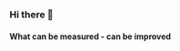 ### Hi there 👋

#### What can be measured - can be improved

<!--
**sagdish/sagdish** is a ✨ _special_ ✨ repository because its `README.md` (this file) appears on your GitHub profile.
<a>
  <img src="https://github.com/sagdish/sagdish/blob/main/logo.svg"/>
</a>


Here are some ideas to get you started:

- 🔭 I’m currently working on ...
- 🌱 I’m currently learning ...
- 👯 I’m looking to collaborate on ...
- 🤔 I’m looking for help with ...
- 💬 Ask me about ...
- 📫 How to reach me: ...
- 😄 Pronouns: ...
- ⚡ Fun fact: ...
-->
